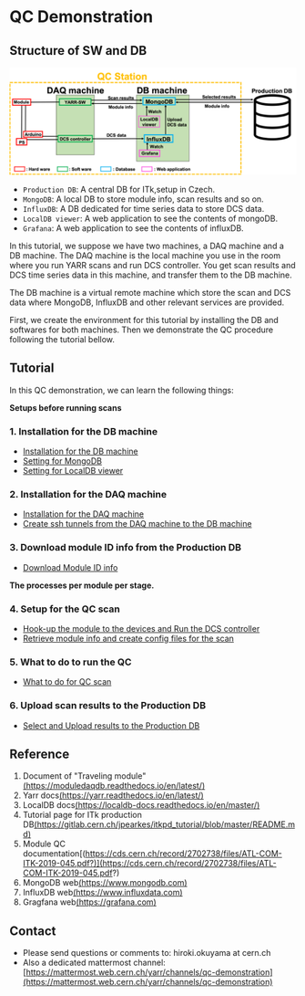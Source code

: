 # QC Demonstration

## Structure of SW and DB
![SW_Structure](images/SW_Structure.png)

* `Production DB`: A central DB for ITk,setup in Czech.
* `MongoDB`: A local DB to store module info, scan results and so on.
* `InfluxDB`: A DB dedicated for time series data to store DCS data. 
* `LocalDB viewer`: A web application to see the contents of mongoDB.
* `Grafana`: A web application to see the contents of influxDB.

In this tutorial, we suppose we have two machines, a DAQ machine and a DB machine.
The DAQ machine is the local machine you use in the room where you run YARR scans and run DCS controller. You get scan results and DCS time series data in this machine, and transfer them to the DB machine.

The DB machine is a virtual remote machine which store the scan and DCS data where MongoDB, InfluxDB and other relevant services are provided.

First, we create the environment for this tutorial by installing the DB and softwares for both machines. Then we demonstrate the QC procedure following the tutorial bellow.

## Tutorial
In this QC demonstration, we can learn the following things:

**Setups before running scans**
### 1. Installation for the DB machine
* [Installation for the DB machine](database_demonstration_install_db_machine.md)
* [Setting for MongoDB](database_demonstration_mongodb.md)
* [Setting for LocalDB viewer](database_demonstration_viewer.md)

### 2. Installation for the DAQ machine
* [Installation for the DAQ machine](database_demonstration_install_daq_machine.md)
* [Create ssh tunnels from the DAQ machine to the DB machine](database_demonstration_create_ssh_tunnel.md)

### 3. Download module ID info from the Production DB
* [Download Module ID info](database_demonstration_download_itkpd.md)

**The processes per module per stage.**
### 4. Setup for the QC scan 
* [Hook-up the module to the devices and Run the DCS controller](database_demonstration_run_dcs.md)
* [Retrieve module info and create config files for the scan](database_demonstration_setup_for_scan.md)

### 5. What to do to run the QC
* [What to do for QC scan](database_demonstration_scanconsole.md)

### 6. Upload scan results to the Production DB 
* [Select and Upload results to the Production DB](database_demonstration_upload_itkpd.md)

## Reference

1. Document of "Traveling module"[(https://moduledaqdb.readthedocs.io/en/latest/)](https://moduledaqdb.readthedocs.io/en/latest/)
2. Yarr docs[(https://yarr.readthedocs.io/en/latest/)](https://yarr.readthedocs.io/en/latest/)
3. LocalDB docs[(https://localdb-docs.readthedocs.io/en/master/)](https://localdb-docs.readthedocs.io/en/master/)
4. Tutorial page for ITk production DB[(https://gitlab.cern.ch/jpearkes/itkpd_tutorial/blob/master/README.md)](https://gitlab.cern.ch/jpearkes/itkpd_tutorial/blob/master/README.md)
5. Module QC documentation[(https://cds.cern.ch/record/2702738/files/ATL-COM-ITK-2019-045.pdf?)](https://cds.cern.ch/record/2702738/files/ATL-COM-ITK-2019-045.pdf?)
6. MongoDB web[(https://www.mongodb.com)](https://www.mongodb.com)
7. InfluxDB web[(https://www.influxdata.com)](https://www.influxdata.com)
8. Gragfana web[(https://grafana.com)](https://grafana.com)

## Contact

* Please send questions or comments to: hiroki.okuyama at cern.ch
* Also a dedicated mattermost channel:[https://mattermost.web.cern.ch/yarr/channels/qc-demonstration](https://mattermost.web.cern.ch/yarr/channels/qc-demonstration)

